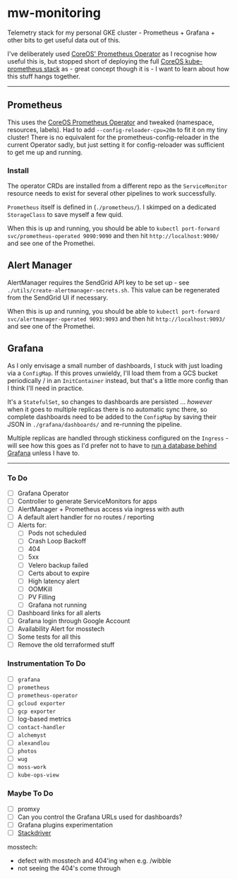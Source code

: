 # mw-monitoring

Telemetry stack for my personal GKE cluster - Prometheus + Grafana + other bits to get useful data out of this.

I've deliberately used [CoreOS' Prometheus Operator](https://github.com/coreos/prometheus-operator) as I recognise how useful this is, but stopped short of deploying the full [CoreOS kube-prometheus stack](https://github.com/coreos/kube-prometheus) as - great concept though it is - I want to learn about how this stuff hangs together.

---

## Prometheus

This uses the [CoreOS Prometheus Operator](https://github.com/coreos/prometheus-operator/blob/master/bundle.yaml) and tweaked (namespace, resources, labels). Had to add `--config-reloader-cpu=20m` to fit it on my tiny cluster! There is no equivalent for the prometheus-config-reloader in the current Operator sadly, but just setting it for config-reloader was sufficient to get me up and running.

### Install

The operator CRDs are installed from a different repo as the `ServiceMonitor` resource needs to exist for several other pipelines to work successfully.

`Prometheus` itself is defined in (`./prometheus/`). I skimped on a dedicated `StorageClass` to save myself a few quid.

When this is up and running, you should be able to `kubectl port-forward svc/prometheus-operated 9090:9090` and then hit `http://localhost:9090/` and see one of the Promethei.

## Alert Manager

AlertManager requires the SendGrid API key to be set up - see `./utils/create-alertmanager-secrets.sh`. This value can be regenerated from the SendGrid UI if necessary.

When this is up and running, you should be able to `kubectl port-forward svc/alertmanager-operated 9093:9093` and then hit `http://localhost:9093/` and see one of the Promethei.

## Grafana

As I only envisage a small number of dashboards, I stuck with just loading via a `ConfigMap`. If this proves unwieldy, I'll load them from a GCS bucket periodically / in an `InitContainer` instead, but that's a little more config than I think I'll need in practice.

It's a `StatefulSet`, so changes to dashboards are persisted ... *however* when it goes to multiple replicas there is no automatic sync there, so complete dashboards need to be added to the `ConfigMap` by saving their JSON in `./grafana/dashboards/` and re-running the pipeline.

Multiple replicas are handled through stickiness configured on the `Ingress` - will see how this goes as I'd prefer not to have to [run a database behind Grafana](https://grafana.com/docs/grafana/latest/tutorials/ha_setup/) unless I have to.

---

### To Do

- [ ] Grafana Operator
- [ ] Controller to generate ServiceMonitors for apps
- [ ] AlertManager + Prometheus access via ingress with auth
- [ ] A default alert handler for no routes / reporting
- [ ] Alerts for:
  - [ ] Pods not scheduled
  - [ ] Crash Loop Backoff
  - [ ] 404
  - [ ] 5xx
  - [ ] Velero backup failed
  - [ ] Certs about to expire
  - [ ] High latency alert
  - [ ] OOMKill
  - [ ] PV Filling
  - [ ] Grafana not running
- [ ] Dashboard links for all alerts
- [ ] Grafana login through Google Account
- [ ] Availability Alert for mosstech
- [ ] Some tests for all this
- [ ] Remove the old terraformed stuff

### Instrumentation To Do

- [ ] `grafana`
- [ ] `prometheus`
- [ ] `prometheus-operator`
- [ ] `gcloud exporter`
- [ ] `gcp exporter`
- [ ] log-based metrics
- [ ] `contact-handler`
- [ ] `alchemyst`
- [ ] `alexandlou`
- [ ] `photos`
- [ ] `wug`
- [ ] `moss-work`
- [ ] `kube-ops-view`

### Maybe To Do

- [ ] promxy
- [ ] Can you control the Grafana URLs used for dashboards?
- [ ] Grafana plugins experimentation
- [ ] [Stackdriver](https://grafana.com/docs/grafana/v6.5/features/datasources/stackdriver/)

mosstech:

- defect with mosstech and 404'ing when e.g. /wibble
- not seeing the 404's come through
